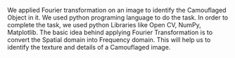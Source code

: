 We applied Fourier transformation on an image to identify the Camouflaged Object in it. We used python programing language to do the task. 
In order to complete the task, we used python Libraries like Open CV, NumPy, Matplotlib. 
The basic idea behind applying Fourier Transformation is to convert the Spatial domain into Frequency domain. This will help us to identify the texture and details of a Camouflaged image. 

